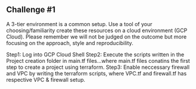 ## Challenge #1

A 3-tier environment is a common setup. Use a tool of your choosing/familiarity create these resources on a cloud environment (GCP Cloud). Please remember we will not be judged on the outcome but more focusing on the approach, style and reproducibility.


Step1: Log into GCP Cloud Shell
Step2: Execute the scripts written in the Project creation folder in main.tf files...where main.tf files conatins the first step to create a project using terraform.
Step3: Enable neccessary firewall and VPC by writing the terraform scripts, where VPC.tf and firewall.tf has respective VPC & firewall setup.
